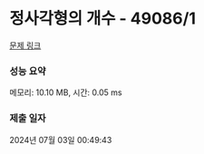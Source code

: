 # 정사각형의 개수 - 49086/1 

[문제 링크](https://level.goorm.io/exam/49086/%EC%A0%95%EC%82%AC%EA%B0%81%ED%98%95%EC%9D%98-%EA%B0%9C%EC%88%98/quiz/1) 

### 성능 요약

메모리: 10.10 MB, 시간: 0.05 ms

### 제출 일자

2024년 07월 03일 00:49:43

